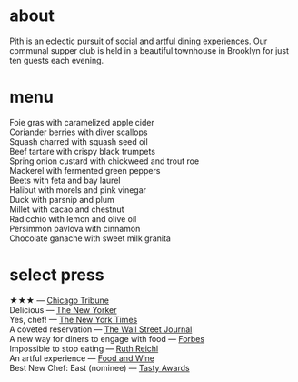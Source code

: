 # about

Pith is an eclectic pursuit of social and artful dining experiences. Our communal supper club is held in a beautiful townhouse in Brooklyn for just ten guests each evening.  
# menu      
Foie gras with caramelized apple cider   
Coriander berries with diver scallops     
Squash charred with squash seed oil    
Beef tartare with crispy black trumpets      
Spring onion custard with chickweed and trout roe    
Mackerel with fermented green peppers     
Beets with feta and bay laurel      
Halibut with morels and pink vinegar          
Duck with parsnip and plum     
Millet with cacao and chestnut     
Radicchio with lemon and olive oil     
Persimmon pavlova with cinnamon     
Chocolate ganache with sweet milk granita      
# select press

★★★ — [Chicago Tribune](http://www.chicagotribune.com/dining/restaurants/ct-review-intro-jonah-reider-food-0928-20160924-column.html)   
Delicious — [The New Yorker](http://www.newyorker.com/magazine/2017/05/22/pith-graduates-from-the-dorm)    
Yes, chef! — [The New York Times](https://www.nytimes.com/2017/04/20/style/jonah-reider-pith-supper-club.html)    
A coveted reservation — [The Wall Street Journal](http://www.wsj.com/articles/for-columbia-student-entrepreneur-dorm-restaurant-is-just-the-first-course-1454113319)    
A new way for diners to engage with food — [Forbes](http://www.forbes.com/sites/eveturowpaul/2016/09/09/what-happens-when-the-dorm-room-chef-graduates/)    
Impossible to stop eating — [Ruth Reichl](http://ruthreichl.com/2016/04/a-pithy-meal.html/)    
An artful experience — [Food and Wine](http://www.foodandwine.com/chefs/why-these-chefs-are-creating-alternative-restaurant)   
Best New Chef: East (nominee) — [Tasty Awards]()
